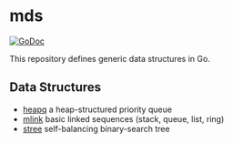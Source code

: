 # mds

[![GoDoc](https://img.shields.io/static/v1?label=godoc&message=reference&color=green)](https://pkg.go.dev/github.com/creachadair/mds)

This repository defines generic data structures in Go.

## Data Structures

- [heapq](./heapq) a heap-structured priority queue
- [mlink](./mlink) basic linked sequences (stack, queue, list, ring)
- [stree](./stree) self-balancing binary-search tree

